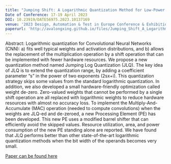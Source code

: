 ```yaml
---
title: "Jumping Shift: A Logarithmic Quantization Method for Low-Power CNN Acceleration"
Date of Conference: 17-19 April 2023
DOI: 10.23919/DATE56975.2023.10137169
venue: '2023 Design, Automation & Test in Europe Conference & Exhibition (DATE)'
paperurl: 'http://avalongxing.github.io/files/Jumping_Shift_A_Logarithmic_Quantization_Method.pdf'
---
```

Abstract:
Logarithmic quantization for Convolutional Neural Networks (CNN): a) fits well typical weights and activation distributions, and b) allows the replacement of the multiplication operation by a shift operation that can be implemented with fewer hardware resources. We propose a new quantization method named Jumping Log Quantization (JLQ). The key idea of JLQ is to extend the quantization range, by adding a coefficient parameter “s” in the power of two exponents (2sx+i). This quantization strategy skips some values from the standard logarithmic quantization. In addition, we also developed a small hardware-friendly optimization called weight de-zero. Zero-valued weights that cannot be performed by a single shift operation are all replaced with logarithmic weights to reduce hardware resources with almost no accuracy loss. 
To implement the Multiply-And-Accumulate (MAC) operation (needed to compute convolutions) when the weights are JLQ-ed and de-zeroed, a new Processing Element (PE) has been developed. This new PE uses a modified barrel shifter that can efficiently avoid the skipped values. Resource utilization, area, and power consumption of the new PE standing alone are reported. We have found that JLQ performs better than other state-of-the-art logarithmic quantization methods when the bit width of the operands becomes very small.

[Paper can be found here](http://avalongxing.github.io/files/Jumping_Shift_A_Logarithmic_Quantization_Method.pdf)

